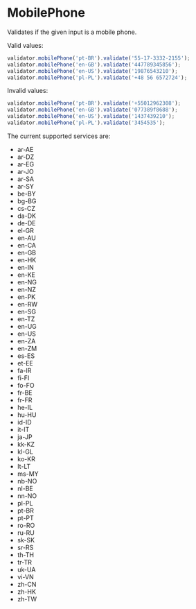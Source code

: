 # MobilePhone

Validates if the given input is a mobile phone.

Valid values:

```js
validator.mobilePhone('pt-BR').validate('55-17-3332-2155');
validator.mobilePhone('en-GB').validate('447789345856');
validator.mobilePhone('en-US').validate('19876543210');
validator.mobilePhone('pl-PL').validate('+48 56 6572724');
```

Invalid values:

```js
validator.mobilePhone('pt-BR').validate('+55012962308');
validator.mobilePhone('en-GB').validate('077389f8688');
validator.mobilePhone('en-US').validate('1437439210');
validator.mobilePhone('pl-PL').validate('3454535');
```

The current supported services are:

- ar-AE
- ar-DZ
- ar-EG
- ar-JO
- ar-SA
- ar-SY
- be-BY
- bg-BG
- cs-CZ
- da-DK
- de-DE
- el-GR
- en-AU
- en-CA
- en-GB
- en-HK
- en-IN
- en-KE
- en-NG
- en-NZ
- en-PK
- en-RW
- en-SG
- en-TZ
- en-UG
- en-US
- en-ZA
- en-ZM
- es-ES
- et-EE
- fa-IR
- fi-FI
- fo-FO
- fr-BE
- fr-FR
- he-IL
- hu-HU
- id-ID
- it-IT
- ja-JP
- kk-KZ
- kl-GL
- ko-KR
- lt-LT
- ms-MY
- nb-NO
- nl-BE
- nn-NO
- pl-PL
- pt-BR
- pt-PT
- ro-RO
- ru-RU
- sk-SK
- sr-RS
- th-TH
- tr-TR
- uk-UA
- vi-VN
- zh-CN
- zh-HK
- zh-TW
